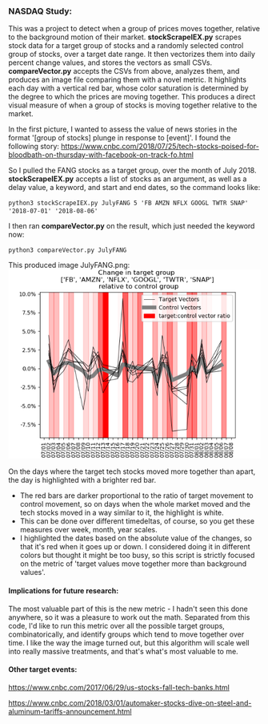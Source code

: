 ### NASDAQ Study:
This was a project to detect when a group of prices moves together, relative to the background motion of their market.
**stockScrapeIEX.py** scrapes stock data for a target group of stocks and a randomly selected control group of stocks, over a target date range. It then vectorizes them into daily percent change values, and stores the vectors as small CSVs.
**compareVector.py** accepts the CSVs from above, analyzes them, and produces an image file comparing them with a novel metric. It highlights each day with a vertical red bar, whose color saturation is determined by the degree to which the prices are moving together. This produces a direct visual measure of when a group of stocks is moving together relative to the market.

In the first picture, I wanted to assess the value of news stories in the format '[group of stocks] plunge in response to [event]'. I found the following story: https://www.cnbc.com/2018/07/25/tech-stocks-poised-for-bloodbath-on-thursday-with-facebook-on-track-fo.html

So I pulled the FANG stocks as a target group, over the month of July 2018. **stockScrapeIEX.py** accepts a list of stocks as an argument, as well as a delay value, a keyword, and start and end dates, so the command looks like:

```
python3 stockScrapeIEX.py JulyFANG 5 'FB AMZN NFLX GOOGL TWTR SNAP' '2018-07-01' '2018-08-06'
```

I then ran **compareVector.py** on the result, which just needed the keyword now:

```
python3 compareVector.py JulyFANG 
```

This produced image JulyFANG.png:
!['JulyFANG Vectors'](https://raw.githubusercontent.com/JCMontalbano/Code-portfolio/master/NASDAQStudy/JulyFANG2.png)

On the days where the target tech stocks moved more together than apart, the day is highlighted with a brighter red bar. 
* The red bars are darker proportional to the ratio of target movement to control movement, so on days when the whole market moved and the tech stocks moved in a way similar to it, the highlight is white.
* This can be done over different timedeltas, of course, so you get these measures over week, month, year scales.
* I highlighted the dates based on the absolute value of the changes, so that it's red when it goes up or down. I considered doing it in different colors but thought it might be too busy, so this script is strictly focused on the metric of 'target values move together more than background values'.

#### Implications for future research:
The most valuable part of this is the new metric - I hadn't seen this done anywhere, so it was a pleasure to work out the math. Separated from this code, I'd like to run this metric over all the possible target groups, combinatorically, and identify groups which tend to move together over time. I like the way the image turned out, but this algorithm will scale well into really massive treatments, and that's what's most valuable to me.

#### Other target events:
https://www.cnbc.com/2017/06/29/us-stocks-fall-tech-banks.html

https://www.cnbc.com/2018/03/01/automaker-stocks-dive-on-steel-and-aluminum-tariffs-announcement.html
